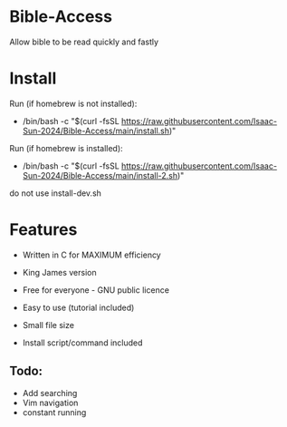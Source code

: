 # Bible-Access
Allow bible to be read quickly and fastly

# Install
Run (if homebrew is not installed):
- /bin/bash -c "$(curl -fsSL https://raw.githubusercontent.com/Isaac-Sun-2024/Bible-Access/main/install.sh)"

Run (if homebrew is installed):
- /bin/bash -c "$(curl -fsSL https://raw.githubusercontent.com/Isaac-Sun-2024/Bible-Access/main/install-2.sh)"

do not use install-dev.sh

# Features
- Written in C for MAXIMUM efficiency

- King James version

- Free for everyone - GNU public licence

- Easy to use (tutorial included)

- Small file size
  
- Install script/command included

## Todo:

- Add searching
- Vim navigation
- constant running
